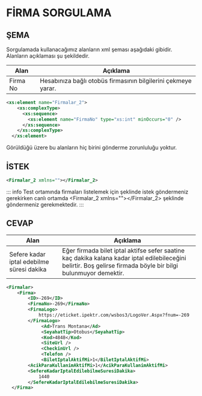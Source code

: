 # FİRMA SORGULAMA

## ŞEMA

Sorgulamada kullanacağımız alanların xml şeması aşağıdaki gibidir.  
Alanların açıklaması şu şekildedir.

|Alan|Açıklama|
| -------- | ------------------------------------------------------------- |
| Firma No | Hesabınıza bağlı otobüs firmasının bilgilerini çekmeye yarar. |

```xml
<xs:element name="Firmalar_2">
    <xs:complexType>
      <xs:sequence>
        <xs:element name="FirmaNo" type="xs:int" minOccurs="0" />
      </xs:sequence>
    </xs:complexType>
  </xs:element>
```

Görüldüğü üzere bu alanların hiç birini gönderme zorunluluğu yoktur.

## İSTEK

```XML
<Firmalar_2 xmlns=""></Firmalar_2>
```

::: info
Test ortamında firmaları listelemek için <Firmalar xmlns=""></Firmalar> şeklinde istek göndermeniz gerekirken canlı ortamda <Firmalar_2 xmlns=""></Firmalar_2> şeklinde göndermeniz gerekmektedir.
:::

## CEVAP

|Alan|Açıklama|
| ----------------------------------------- | --------------------------------------------------------------------------------------------------------------------------------------------------------------- |
| Sefere kadar iptal edebilme süresi dakika | Eğer firmada bilet iptal aktifse sefer saatine kaç dakika kalana kadar iptal edilebileceğini belirtir. Boş gelirse firmada böyle bir bilgi bulunmuyor demektir. |

```xml
<Firmalar>
	<Firma>
		<ID>-269</ID>
		<FirmaNo>-269</FirmaNo>
		<FirmaLogo>
			https://eticket.ipektr.com/wsbos3/LogoVer.Aspx?fnum=-269
		</FirmaLogo>
             <Ad>Trans Montana</Ad>
             <SeyahatTip>Otobus</SeyahatTip>
             <Kod>4848</Kod>
             <SiteUrl />
             <CheckinUrl />
             <Telefon />
             <BiletIptalAktifMi>1</BiletIptalAktifMi>
		<AcikParaKullanimAktifMi>1</AcikParaKullanimAktifMi>
		<SefereKadarIptalEdilebilmeSuresiDakika>
			1440
		</SefereKadarIptalEdilebilmeSuresiDakika>
  </Firma>
```
